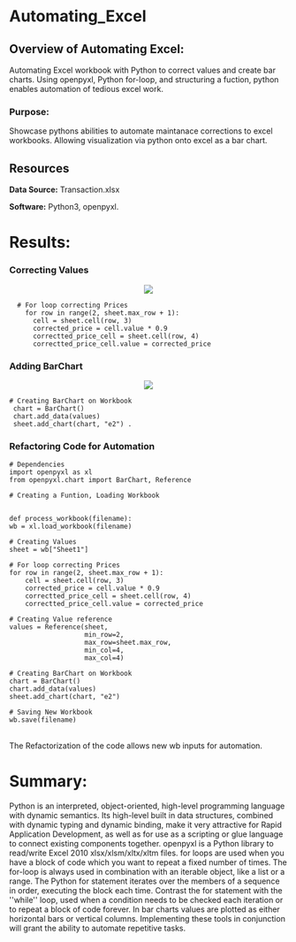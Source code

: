 # Automating_Excel

## Overview of Automating Excel:
Automating Excel workbook with Python to correct values and create  bar charts. Using openpyxl, Python for-loop, and structuring a fuction, python enables automation of tedious excel work. 


### Purpose:
Showcase pythons abilities to automate maintanace corrections to excel workbooks. Allowing visualization via python onto excel as a bar chart.


## Resources
**Data Source:** Transaction.xlsx

**Software:** Python3, openpyxl.

# Results:

### Correcting Values

<p align="center">
  <img src="https://user-images.githubusercontent.com/98966503/192129093-d96ed84e-2626-4719-9ff9-2066d1f73ff2.png">
</p>

      # For loop correcting Prices
        for row in range(2, sheet.max_row + 1):
          cell = sheet.cell(row, 3)
          corrected_price = cell.value * 0.9
          correctted_price_cell = sheet.cell(row, 4)
          correctted_price_cell.value = corrected_price


### Adding BarChart

<p align="center">
  <img src="https://user-images.githubusercontent.com/98966503/192129094-c8a6c3de-663c-4f1b-a7f5-0add1921eb82.png">


    # Creating BarChart on Workbook
     chart = BarChart()
     chart.add_data(values)
     sheet.add_chart(chart, "e2") .


### Refactoring Code for Automation
    
    # Dependencies
    import openpyxl as xl
    from openpyxl.chart import BarChart, Reference

    # Creating a Funtion, Loading Workbook


    def process_workbook(filename):
    wb = xl.load_workbook(filename)

    # Creating Values
    sheet = wb["Sheet1"]

    # For loop correcting Prices
    for row in range(2, sheet.max_row + 1):
        cell = sheet.cell(row, 3)
        corrected_price = cell.value * 0.9
        correctted_price_cell = sheet.cell(row, 4)
        correctted_price_cell.value = corrected_price

    # Creating Value reference
    values = Reference(sheet,
                       min_row=2,
                       max_row=sheet.max_row,
                       min_col=4,
                       max_col=4)

    # Creating BarChart on Workbook
    chart = BarChart()
    chart.add_data(values)
    sheet.add_chart(chart, "e2")

    # Saving New Workbook
    wb.save(filename)
<br>
 The Refactorization of the code allows new wb inputs for automation. 
<br>



# Summary:
Python is an interpreted, object-oriented, high-level programming language with dynamic semantics. Its high-level built in data structures, combined with dynamic typing and dynamic binding, make it very attractive for Rapid Application Development, as well as for use as a scripting or glue language to connect existing components together.
openpyxl is a Python library to read/write Excel 2010 xlsx/xlsm/xltx/xltm files. 
  for loops are used when you have a block of code which you want to repeat a fixed number of times. The for-loop is always used in combination with an iterable object, like a list or a range. The Python for statement iterates over the members of a sequence in order, executing the block each time. Contrast the for statement with the ''while'' loop, used when a condition needs to be checked each iteration or to repeat a block of code forever. In bar charts values are plotted as either horizontal bars or vertical columns. 
  Implementing these tools in conjunction will grant the ability to automate repetitive tasks. 
